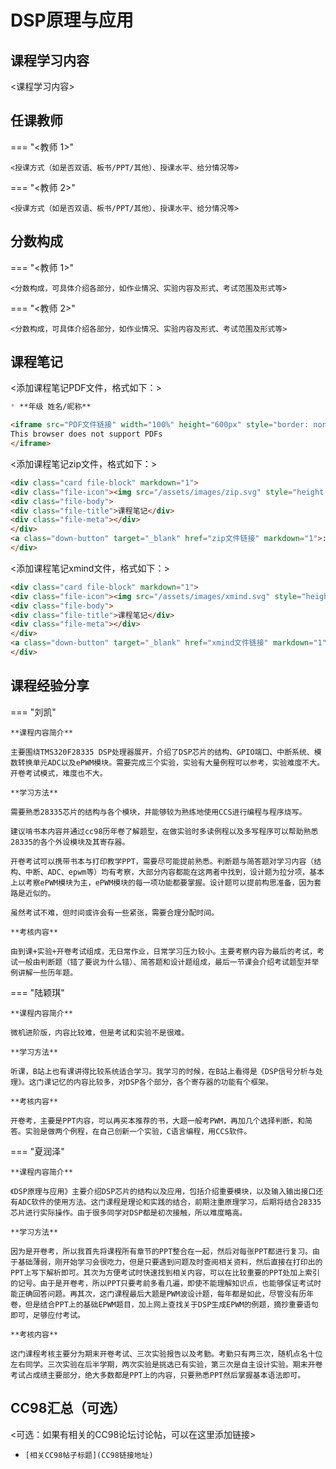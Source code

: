 # DSP原理与应用


## 课程学习内容

<课程学习内容>


## 任课教师

=== "<教师 1>"

    <授课方式（如是否双语、板书/PPT/其他）、授课水平、给分情况等>

=== "<教师 2>"

    <授课方式（如是否双语、板书/PPT/其他）、授课水平、给分情况等>


## 分数构成

=== "<教师 1>"

    <分数构成，可具体介绍各部分，如作业情况、实验内容及形式、考试范围及形式等>

=== "<教师 2>"

    <分数构成，可具体介绍各部分，如作业情况、实验内容及形式、考试范围及形式等>



## 课程笔记

<添加课程笔记PDF文件，格式如下：>
```markdown
* **年级 姓名/昵称** 

<iframe src="PDF文件链接" width="100%" height="600px" style="border: none;">
This browser does not support PDFs
</iframe>
```

<添加课程笔记zip文件，格式如下：>
```html
<div class="card file-block" markdown="1">
<div class="file-icon"><img src="/assets/images/zip.svg" style="height: 3em;"></div>
<div class="file-body">
<div class="file-title">课程笔记</div>
<div class="file-meta"></div>
</div>
<a class="down-button" target="_blank" href="zip文件链接" markdown="1">:fontawesome-solid-download: 下载</a>
</div>
```
<添加课程笔记xmind文件，格式如下：>
```html
<div class="card file-block" markdown="1">
<div class="file-icon"><img src="/assets/images/xmind.svg" style="height: 3em;"></div>
<div class="file-body">
<div class="file-title">课程笔记</div>
<div class="file-meta"></div>
</div>
<a class="down-button" target="_blank" href="xmind文件链接" markdown="1">:fontawesome-solid-download: 下载</a>
</div>
```

## 课程经验分享

=== "刘凯"
	
	**课程内容简介**
	
	主要围绕TMS320F28335 DSP处理器展开，介绍了DSP芯片的结构、GPIO端口、中断系统、模数转换单元ADC以及ePWM模块。需要完成三个实验，实验有大量例程可以参考，实验难度不大。开卷考试模式，难度也不大。
	
	**学习方法**
	
	需要熟悉28335芯片的结构与各个模块，并能够较为熟练地使用CCS进行编程与程序烧写。

	​建议啃书本内容并通过cc98历年卷了解题型，在做实验时多读例程以及多写程序可以帮助熟悉28335的各个外设模块及其寄存器。

	​开卷考试可以携带书本与打印教学PPT，需要尽可能提前熟悉。判断题与简答题对学习内容（结构、中断、ADC、epwm等）均有考察，大部分内容都能在这两者中找到，设计题为拉分项，基本上以考察ePWM模块为主，ePWM模块的每一项功能都要掌握。设计题可以提前构思准备，因为套路是近似的。

	​虽然考试不难，但时间或许会有一些紧张，需要合理分配时间。
	
	**考核内容**
	
	​由到课+实验+开卷考试组成，无日常作业，日常学习压力较小。主要考察内容为最后的考试，考试一般由判断题（错了要说为什么错）、简答题和设计题组成，最后一节课会介绍考试题型并举例讲解一些历年题。

=== "陆颖琪"
	
	**课程内容简介**
	
	微机进阶版，内容比较难，但是考试和实验不是很难。
	
	**学习方法**
	
	听课，B站上也有课讲得比较系统适合学习。我学习的时候，在B站上看得是《DSP信号分析与处理》。这门课记忆的内容比较多，对DSP各个部分，各个寄存器的功能有个框架。
	
	**考核内容**
	
	开卷考，主要是PPT内容，可以再买本推荐的书，大题一般考PWM，再加几个选择判断，和简答。实验是做两个例程，在自己创新一个实验，C语言编程，用CCS软件。

=== "夏润泽"
	
	**课程内容简介**
	
	《DSP原理与应用》主要介绍DSP芯片的结构以及应用，包括介绍重要模块，以及输入输出接口还有ADC软件的使用方法。这门课程是理论和实践的结合，前期注重原理学习，后期将结合28335芯片进行实际操作。由于很多同学对DSP都是初次接触，所以难度略高。
	
	**学习方法**
	
	因为是开卷考，所以我首先将课程所有章节的PPT整合在一起，然后对每张PPT都进行复习。由于基础薄弱，刚开始学习会很吃力，但是只要遇到问题及时查阅相关资料，然后直接在打印出的PPT上写下解析即可。其次为方便考试时快速找到相关内容，可以在比较重要的PPT处加上索引的记号。由于是开卷考，所以PPT只要考前多看几遍，即使不能理解知识点，也能够保证考试时能正确回答问题。再其次，这门课程最后大题是PWM波设计题，每年都是如此，尽管没有历年卷，但是结合PPT上的基础EPWM题目，加上网上查找关于DSP生成EPWM的例题，摘抄重要语句即可，足够应付考试。
	
	**考核内容**
	
	这门课程考核主要分为期末开卷考试、三次实验报告以及考勤。考勤只有两三次，随机点名十位左右同学。三次实验在后半学期，两次实验是挑选已有实验，第三次是自主设计实验。期末开卷考试占成绩主要部分，绝大多数都是PPT上的内容，只要熟悉PPT然后掌握基本语法即可。


## CC98汇总（可选）
<可选：如果有相关的CC98论坛讨论帖，可以在这里添加链接>
* `[相关CC98帖子标题](CC98链接地址)`
